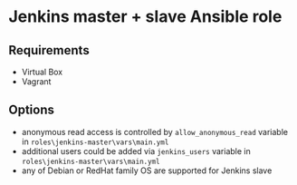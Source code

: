 # Jenkins master + slave Ansible role

## Requirements

- Virtual Box
- Vagrant

## Options

- anonymous read access is controlled by `allow_anonymous_read` variable in `roles\jenkins-master\vars\main.yml`
- additional users could be added via `jenkins_users` variable in `roles\jenkins-master\vars\main.yml`
- any of Debian or RedHat family OS are supported for Jenkins slave
